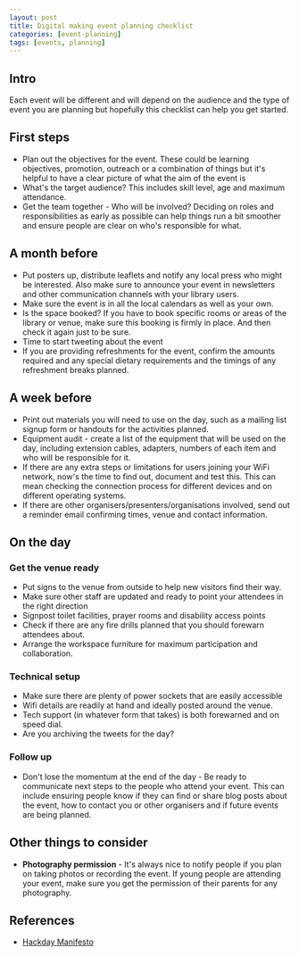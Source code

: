 ```yaml
---
layout: post
title: Digital making event planning checklist
categories: [event-planning]
tags: [events, planning]
---
```


## Intro

Each event will be different and will depend on the audience and the type of event you are planning but hopefully this checklist can help you get started.


## First steps
- Plan out the objectives for the event. These could be learning objectives, promotion, outreach or a combination of things but it's helpful to have a clear picture of what the aim of the event is
- What's the target audience? This includes skill level, age and maximum attendance.
- Get the team together - Who will be involved? Deciding on roles and responsibilities as early as possible can help things run a bit smoother and ensure people are clear on who's responsible for what.

## A month before
- Put posters up, distribute leaflets and notify any local press who might be interested. Also make sure to announce your event in newsletters and other communication channels with your library users.
- Make sure the event is in all the local calendars as well as your own.
- Is the space booked? If you have to book specific rooms or areas of the library or venue, make sure this booking is firmly in place. And then check it again just to be sure.
- Time to start tweeting about the event
- If you are providing refreshments for the event, confirm the amounts required and any special dietary requirements and the timings of any refreshment breaks planned.

## A week before
- Print out materials you will need to use on the day, such as a mailing list signup form or handouts for the activities planned.
- Equipment audit - create a list of the equipment that will be used on the day, including extension cables, adapters, numbers of each item and who will be responsible for it.
- If there are any extra steps or limitations for users joining your WiFi network, now's the time to find out, document and test this. This can mean checking the connection process for different devices and on different operating systems.
- If there are other organisers/presenters/organisations involved, send out a reminder email confirming times, venue and contact information.

## On the day

### Get the venue ready
- Put signs to the venue from outside to help new visitors find their way.
- Make sure other staff are updated and ready to point your attendees in the right direction
- Signpost toilet facilities, prayer rooms and disability access points
- Check if there are any fire drills planned that you should forewarn attendees about.
- Arrange the workspace furniture for maximum participation and collaboration.

### Technical setup
- Make sure there are plenty of power sockets that are easily accessible
- Wifi details are readily at hand and ideally posted around the venue.
- Tech support (in whatever form that takes) is both forewarned and on speed dial.
- Are you archiving the tweets for the day?

### Follow up
- Don't lose the momentum at the end of the day - Be ready to communicate next steps to the people who attend your event. This can include ensuring people know if they can find or share blog posts about the event, how to contact you or other organisers and if future events are being planned.

## Other things to consider
- **Photography permission** - It's always nice to notify people if you plan on taking photos or recording the event. If young people are attending your event, make sure you get the permission of their parents for any photography.

## References
- [Hackday Manifesto](http://hackdaymanifesto.com/)
